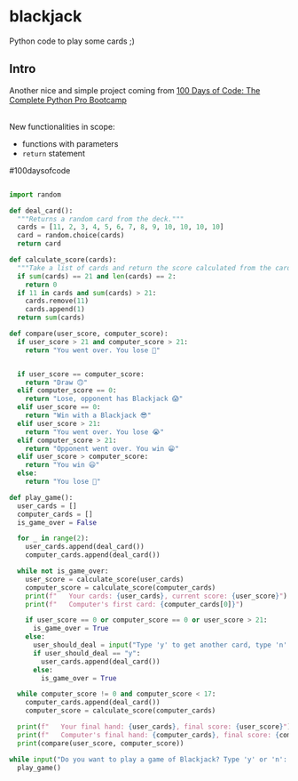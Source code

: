 # blackjack
Python code to play some cards ;)

## Intro

Another nice and simple project coming from [100 Days of Code: The Complete Python Pro Bootcamp](https://www.udemy.com/course/100-days-of-code/?utm_source=adwords&utm_medium=udemyads&utm_campaign=Search_DSA_Alpha_Prof_la.EN_cc.ROW-English&campaigntype=Search&portfolio=ROW-English&language=EN&product=Course&test=&audience=DSA&topic=Python&priority=Alpha&utm_content=deal4584&utm_term=_._ag_162511578924_._ad_696197165262_._kw__._de_c_._dm__._pl__._ti_aud-2268488108799%3Adsa-1705455366924_._li_9061062_._pd__._&matchtype=&gad_source=1&gclid=Cj0KCQjwmt24BhDPARIsAJFYKk1n_RKZqRozrq50JSKKd9kj96AGmaDbbhZsI_oAjqboOmuLYrjKTlMaAjqoEALw_wcB&couponCode=2021PM20) 

<br/>New functionalities in scope:
- functions with parameters
- `return` statement

#100daysofcode


```python

import random

def deal_card():
  """Returns a random card from the deck."""
  cards = [11, 2, 3, 4, 5, 6, 7, 8, 9, 10, 10, 10, 10]
  card = random.choice(cards)
  return card

def calculate_score(cards):
  """Take a list of cards and return the score calculated from the cards"""
  if sum(cards) == 21 and len(cards) == 2:
    return 0
  if 11 in cards and sum(cards) > 21:
    cards.remove(11)
    cards.append(1)
  return sum(cards)

def compare(user_score, computer_score):
  if user_score > 21 and computer_score > 21:
    return "You went over. You lose 😤"


  if user_score == computer_score:
    return "Draw 🙃"
  elif computer_score == 0:
    return "Lose, opponent has Blackjack 😱"
  elif user_score == 0:
    return "Win with a Blackjack 😎"
  elif user_score > 21:
    return "You went over. You lose 😭"
  elif computer_score > 21:
    return "Opponent went over. You win 😁"
  elif user_score > computer_score:
    return "You win 😃"
  else:
    return "You lose 😤"

def play_game():
  user_cards = []
  computer_cards = []
  is_game_over = False

  for _ in range(2):
    user_cards.append(deal_card())
    computer_cards.append(deal_card())

  while not is_game_over:
    user_score = calculate_score(user_cards)
    computer_score = calculate_score(computer_cards)
    print(f"   Your cards: {user_cards}, current score: {user_score}")
    print(f"   Computer's first card: {computer_cards[0]}")

    if user_score == 0 or computer_score == 0 or user_score > 21:
      is_game_over = True
    else:
      user_should_deal = input("Type 'y' to get another card, type 'n' to pass: ")
      if user_should_deal == "y":
        user_cards.append(deal_card())
      else:
        is_game_over = True

  while computer_score != 0 and computer_score < 17:
    computer_cards.append(deal_card())
    computer_score = calculate_score(computer_cards)

  print(f"   Your final hand: {user_cards}, final score: {user_score}")
  print(f"   Computer's final hand: {computer_cards}, final score: {computer_score}")
  print(compare(user_score, computer_score))

while input("Do you want to play a game of Blackjack? Type 'y' or 'n': ") == "y":
  play_game()
```
